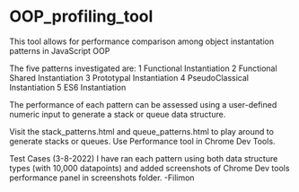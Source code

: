 # OOP_profiling_tool

This tool allows for performance comparison among object instantation patterns in JavaScript OOP

The five patterns investigated are:
	1	Functional Instantiation
	2	Functional Shared Instantiation
	3	Prototypal Instantiation
	4	PseudoClassical Instantiation
	5	ES6 Instantiation
  
The performance of each pattern can be assessed using a user-defined numeric input to generate a stack or queue data structure.

Visit the stack_patterns.html and queue_patterns.html to play around to generate stacks or queues. Use Performance tool in Chrome Dev Tools.

Test Cases (3-8-2022) I have ran each pattern using both data structure types (with 10,000 datapoints) and added screenshots of Chrome Dev tools performance panel in screenshots folder.
-Filimon
